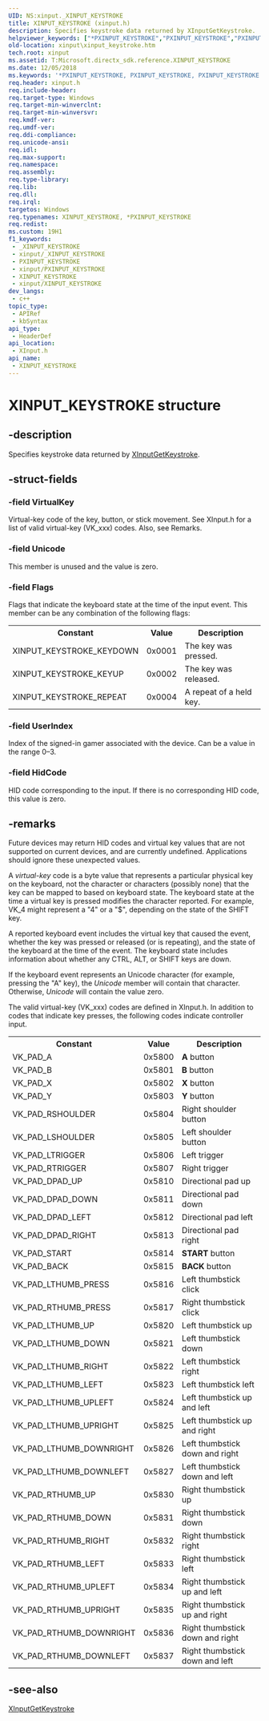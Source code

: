 ```yaml
---
UID: NS:xinput._XINPUT_KEYSTROKE
title: XINPUT_KEYSTROKE (xinput.h)
description: Specifies keystroke data returned by XInputGetKeystroke.
helpviewer_keywords: ["*PXINPUT_KEYSTROKE","PXINPUT_KEYSTROKE","PXINPUT_KEYSTROKE structure pointer [XInput Game Controller APIs]","XINPUT_KEYSTROKE","XINPUT_KEYSTROKE structure [XInput Game Controller APIs]","xinput.xinput_keystroke","xinput/PXINPUT_KEYSTROKE","xinput/XINPUT_KEYSTROKE"]
old-location: xinput\xinput_keystroke.htm
tech.root: xinput
ms.assetid: T:Microsoft.directx_sdk.reference.XINPUT_KEYSTROKE
ms.date: 12/05/2018
ms.keywords: '*PXINPUT_KEYSTROKE, PXINPUT_KEYSTROKE, PXINPUT_KEYSTROKE structure pointer [XInput Game Controller APIs], XINPUT_KEYSTROKE, XINPUT_KEYSTROKE structure [XInput Game Controller APIs], xinput.xinput_keystroke, xinput/PXINPUT_KEYSTROKE, xinput/XINPUT_KEYSTROKE'
req.header: xinput.h
req.include-header: 
req.target-type: Windows
req.target-min-winverclnt: 
req.target-min-winversvr: 
req.kmdf-ver: 
req.umdf-ver: 
req.ddi-compliance: 
req.unicode-ansi: 
req.idl: 
req.max-support: 
req.namespace: 
req.assembly: 
req.type-library: 
req.lib: 
req.dll: 
req.irql: 
targetos: Windows
req.typenames: XINPUT_KEYSTROKE, *PXINPUT_KEYSTROKE
req.redist: 
ms.custom: 19H1
f1_keywords:
 - _XINPUT_KEYSTROKE
 - xinput/_XINPUT_KEYSTROKE
 - PXINPUT_KEYSTROKE
 - xinput/PXINPUT_KEYSTROKE
 - XINPUT_KEYSTROKE
 - xinput/XINPUT_KEYSTROKE
dev_langs:
 - c++
topic_type:
 - APIRef
 - kbSyntax
api_type:
 - HeaderDef
api_location:
 - XInput.h
api_name:
 - XINPUT_KEYSTROKE
---
```


# XINPUT_KEYSTROKE structure


## -description

Specifies keystroke data returned by <a href="/windows/desktop/api/xinput/nf-xinput-xinputgetkeystroke">XInputGetKeystroke</a>.

## -struct-fields

### -field VirtualKey

Virtual-key code of the key, button, or stick movement. See XInput.h for a list of valid virtual-key (VK_xxx) codes. Also, see Remarks.

### -field Unicode

This member is unused and the value is zero.

### -field Flags

Flags that indicate the keyboard state at the time of the input event. This member can be any combination of the following flags:        

<table>
<tr>
<th>Constant</th>
<th>Value</th>
<th>Description</th>
</tr>
<tr>
<td>XINPUT_KEYSTROKE_KEYDOWN</td>
<td>0x0001</td>
<td>The key was pressed. </td>
</tr>
<tr>
<td>XINPUT_KEYSTROKE_KEYUP</td>
<td>0x0002</td>
<td>The key was released. </td>
</tr>
<tr>
<td>XINPUT_KEYSTROKE_REPEAT</td>
<td>0x0004</td>
<td>A repeat of a held key. </td>
</tr>
</table>

### -field UserIndex

Index of the signed-in gamer associated with the device. Can be a value in the range 0–3.

### -field HidCode

HID code corresponding to the input. If there is no corresponding HID code, this value is zero.

## -remarks

Future devices may return HID codes and virtual key values that are not supported on current devices, and are currently undefined. Applications should ignore these unexpected values.



A <i>virtual-key</i> code is a byte value that represents a particular physical key on the keyboard, not the character or characters (possibly none) that the key can be mapped to based on keyboard state. The keyboard state at the time a virtual key is pressed modifies the character reported. For example, VK_4 might represent a "4" or a "$", depending on the state of the SHIFT key.



A reported keyboard event includes the virtual key that caused the event, whether the key was pressed or released (or is repeating), and the state of the keyboard at the time of the event. The keyboard state includes information about whether any CTRL, ALT, or SHIFT keys are down.



If the keyboard event represents an Unicode character (for example, pressing the "A" key), the <i>Unicode</i> member will contain that character. Otherwise, <i>Unicode</i> will contain the value zero.



The valid virtual-key (VK_xxx) codes are defined in XInput.h. In addition to codes that indicate key presses, the following codes indicate controller input.



<table>
<tr>
<th>Constant</th>
<th>Value</th>
<th>Description</th>
</tr>
<tr>
<td>VK_PAD_A</td>
<td>0x5800</td>
<td><b>A</b>  button </td>
</tr>
<tr>
<td>VK_PAD_B</td>
<td>0x5801</td>
<td><b>B</b> button </td>
</tr>
<tr>
<td>VK_PAD_X</td>
<td>0x5802</td>
<td><b>X</b> button </td>
</tr>
<tr>
<td>VK_PAD_Y</td>
<td>0x5803</td>
<td><b>Y</b> button </td>
</tr>
<tr>
<td>VK_PAD_RSHOULDER</td>
<td>0x5804</td>
<td>Right shoulder button </td>
</tr>
<tr>
<td>VK_PAD_LSHOULDER</td>
<td>0x5805</td>
<td>Left shoulder button </td>
</tr>
<tr>
<td>VK_PAD_LTRIGGER</td>
<td>0x5806</td>
<td>Left trigger </td>
</tr>
<tr>
<td>VK_PAD_RTRIGGER</td>
<td>0x5807</td>
<td>Right trigger </td>
</tr>
<tr>
<td>VK_PAD_DPAD_UP</td>
<td>0x5810</td>
<td>Directional pad up </td>
</tr>
<tr>
<td>VK_PAD_DPAD_DOWN</td>
<td>0x5811</td>
<td>Directional pad down </td>
</tr>
<tr>
<td>VK_PAD_DPAD_LEFT</td>
<td>0x5812</td>
<td>Directional pad left </td>
</tr>
<tr>
<td>VK_PAD_DPAD_RIGHT</td>
<td>0x5813</td>
<td>Directional pad right </td>
</tr>
<tr>
<td>VK_PAD_START</td>
<td>0x5814</td>
<td><b>START</b> button </td>
</tr>
<tr>
<td>VK_PAD_BACK</td>
<td>0x5815</td>
<td><b>BACK</b> button </td>
</tr>
<tr>
<td>VK_PAD_LTHUMB_PRESS</td>
<td>0x5816</td>
<td>Left thumbstick click </td>
</tr>
<tr>
<td>VK_PAD_RTHUMB_PRESS</td>
<td>0x5817</td>
<td>Right thumbstick click </td>
</tr>
<tr>
<td>VK_PAD_LTHUMB_UP</td>
<td>0x5820</td>
<td>Left thumbstick up </td>
</tr>
<tr>
<td>VK_PAD_LTHUMB_DOWN</td>
<td>0x5821</td>
<td>Left thumbstick down </td>
</tr>
<tr>
<td>VK_PAD_LTHUMB_RIGHT</td>
<td>0x5822</td>
<td>Left thumbstick right </td>
</tr>
<tr>
<td>VK_PAD_LTHUMB_LEFT</td>
<td>0x5823</td>
<td>Left thumbstick left </td>
</tr>
<tr>
<td>VK_PAD_LTHUMB_UPLEFT</td>
<td>0x5824</td>
<td>Left thumbstick up and left </td>
</tr>
<tr>
<td>VK_PAD_LTHUMB_UPRIGHT</td>
<td>0x5825</td>
<td>Left thumbstick up and right </td>
</tr>
<tr>
<td>VK_PAD_LTHUMB_DOWNRIGHT</td>
<td>0x5826</td>
<td>Left thumbstick down and right </td>
</tr>
<tr>
<td>VK_PAD_LTHUMB_DOWNLEFT</td>
<td>0x5827</td>
<td>Left thumbstick down and left </td>
</tr>
<tr>
<td>VK_PAD_RTHUMB_UP</td>
<td>0x5830</td>
<td>Right thumbstick up </td>
</tr>
<tr>
<td>VK_PAD_RTHUMB_DOWN</td>
<td>0x5831</td>
<td>Right thumbstick down </td>
</tr>
<tr>
<td>VK_PAD_RTHUMB_RIGHT</td>
<td>0x5832</td>
<td>Right thumbstick right </td>
</tr>
<tr>
<td>VK_PAD_RTHUMB_LEFT</td>
<td>0x5833</td>
<td>Right thumbstick left </td>
</tr>
<tr>
<td>VK_PAD_RTHUMB_UPLEFT</td>
<td>0x5834</td>
<td>Right thumbstick up and left </td>
</tr>
<tr>
<td>VK_PAD_RTHUMB_UPRIGHT</td>
<td>0x5835</td>
<td>Right thumbstick up and right </td>
</tr>
<tr>
<td>VK_PAD_RTHUMB_DOWNRIGHT</td>
<td>0x5836</td>
<td>Right thumbstick down and right </td>
</tr>
<tr>
<td>VK_PAD_RTHUMB_DOWNLEFT</td>
<td>0x5837</td>
<td>Right thumbstick down and left </td>
</tr>        
</table>

## -see-also

<a href="/windows/desktop/api/xinput/nf-xinput-xinputgetkeystroke">XInputGetKeystroke</a>
